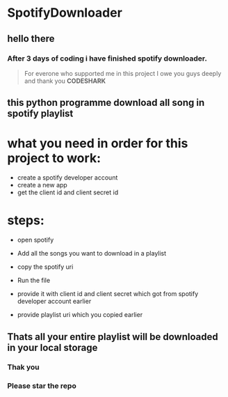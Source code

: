 # SpotifyDownloader

## hello there

### After 3 days of coding i have finished spotify downloader.
> For everone who supported me in this project I owe you guys deeply and
> thank you **CODESHARK**

## this python programme download all song in spotify playlist

# what you need in order for this project to work:
 * create a spotify developer account
 * create a new app
 * get the client id and client secret id

# steps:
 * open spotify
 * Add all the songs you want to download in a playlist
 * copy the spotify uri

 * Run the file
 * provide it with client id and client secret which got from spotify developer account earlier
 * provide playlist uri which you copied earlier

## Thats all your entire playlist will be downloaded in your local storage

### Thak you
### Please star the repo
